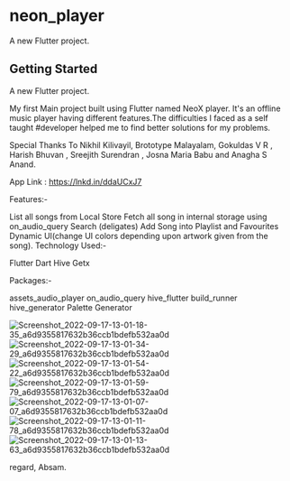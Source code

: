 # neon_player

A new Flutter project.

## Getting Started

A new Flutter project.

My first Main project built using Flutter named NeoX player. It's an offline music player having different features.The difficulties I faced as a self taught #developer helped me to find better solutions for my problems.

Special Thanks To Nikhil Kilivayil, Brototype Malayalam, Gokuldas V R , Harish Bhuvan , Sreejith Surendran , Josna Maria Babu and Anagha S Anand.

App Link : https://lnkd.in/ddaUCxJ7


Features:-

List all songs from Local Store
Fetch all song in internal storage using on_audio_query
Search (deligates)
Add Song into Playlist and Favourites
Dynamic UI(change UI colors depending upon artwork given from the song). 
Technology Used:-

Flutter
Dart
Hive
Getx

Packages:-

assets_audio_player
on_audio_query
hive_flutter
build_runner
hive_generator
Palette Generator


![Screenshot_2022-09-17-13-01-18-35_a6d9355817632b36ccb1bdefb532aa0d](https://user-images.githubusercontent.com/97102167/190846205-5276509d-b78a-438e-ab8a-f47f20a1fd6c.jpg)
![Screenshot_2022-09-17-13-01-34-29_a6d9355817632b36ccb1bdefb532aa0d](https://user-images.githubusercontent.com/97102167/190846206-fedbc019-ca2f-4a92-86d5-8a2b967f08ea.jpg)
![Screenshot_2022-09-17-13-01-54-22_a6d9355817632b36ccb1bdefb532aa0d](https://user-images.githubusercontent.com/97102167/190846208-7ae8baf8-a89c-4c93-b603-e5592a8c6868.jpg)
![Screenshot_2022-09-17-13-01-59-79_a6d9355817632b36ccb1bdefb532aa0d](https://user-images.githubusercontent.com/97102167/190846209-576d5ce3-bc9f-4306-8fe8-0321bd08546a.jpg)
![Screenshot_2022-09-17-13-01-07-07_a6d9355817632b36ccb1bdefb532aa0d](https://user-images.githubusercontent.com/97102167/190846210-bbb4e7da-1099-4cb6-91ea-5b7fa03abfc8.jpg)
![Screenshot_2022-09-17-13-01-11-78_a6d9355817632b36ccb1bdefb532aa0d](https://user-images.githubusercontent.com/97102167/190846211-2529a1c5-3323-4172-bdcd-9c6307e408ed.jpg)
![Screenshot_2022-09-17-13-01-13-63_a6d9355817632b36ccb1bdefb532aa0d](https://user-images.githubusercontent.com/97102167/190846213-9c43e22f-4dcf-410a-be95-af8587bed8e0.jpg)


regard, Absam.
